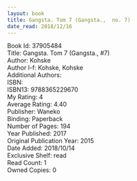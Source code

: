 ```yaml
---
layout: book
title: Gangsta. Tom 7 (Gangsta.,  no. 7)
date_read: 2018/12/16
---
```


Book Id: 37905484<br />
Title: Gangsta. Tom 7 (Gangsta., #7)<br />
Author: Kohske<br />
Author l-f: Kohske, Kohske<br />
Additional Authors: <br />
ISBN: <br />
ISBN13: 9788365229670<br />
My Rating: 4<br />
Average Rating: 4.40<br />
Publisher: Waneko<br />
Binding: Paperback<br />
Number of Pages: 194<br />
Year Published: 2017<br />
Original Publication Year: 2015<br />
Date Added: 2018/10/14<br />
Exclusive Shelf: read<br />
Read Count: 1<br />
Owned Copies: 0<br />

